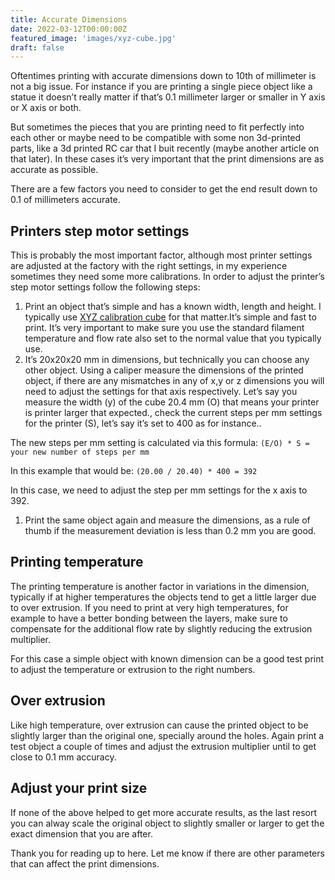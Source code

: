 ```yaml
---
title: Accurate Dimensions
date: 2022-03-12T00:00:00Z
featured_image: 'images/xyz-cube.jpg'
draft: false
---
```


Oftentimes printing with accurate dimensions down to 10th of millimeter is not a big issue. For instance if you are printing a single piece object like a statue it doesn’t really matter if that’s 0.1 millimeter larger or smaller in Y axis or X axis or both.

But sometimes the pieces that you are printing need to fit perfectly into each other or maybe need to be compatible with some non 3d-printed parts, like a 3d printed RC car that I buit recently (maybe another article on that later).  In these cases it’s very important that the print dimensions are as accurate as possible.

There are a few factors you need to consider to get the end result down to 0.1 of millimeters accurate.

## Printers step motor settings

This is probably the most important factor, although most printer settings are adjusted at the factory with the right settings, in my experience sometimes they need some more calibrations. In order to adjust the printer’s step motor settings follow the following steps:

1. Print an object that’s simple and has a known width, length and height. I typically use [XYZ calibration cube](https://www.thingiverse.com/thing:1278865) for that matter.It’s simple and fast to print. It’s very important to make sure you use the standard filament temperature and flow rate also set to the normal value that you typically use.
1. It’s 20x20x20 mm in dimensions, but technically you can choose any other object.
Using a caliper measure the dimensions of the printed object, if there are any mismatches in any of x,y or z dimensions you will need to adjust the settings for that axis respectively. 
Let’s say you measure the width (y) of the cube 20.4 mm (O) that means your printer is printer larger that expected., check the current steps per mm settings for the printer (S), let’s say it’s set to 400 as for instance.. 

The new steps per mm setting is calculated via this formula: 
`(E/O) * S = your new number of steps per mm`

In this example that would be: `(20.00 / 20.40) * 400 = 392`

In this case, we need to adjust the step per mm settings for the x axis to 392.

1. Print the same object again and measure the dimensions, as a rule of thumb if the measurement deviation is less than 0.2 mm you are good. 

## Printing temperature

The printing temperature is another factor in variations in the dimension, typically if at higher temperatures the objects tend to get a little larger due to over extrusion. If you need to print at very high temperatures, for example to have a better bonding between the layers, make sure to compensate for the additional flow rate by slightly reducing the extrusion multiplier.

For this case a simple object with known dimension can be a good test print to adjust the temperature or extrusion to the right numbers.

## Over extrusion

Like high temperature, over extrusion can cause the printed object to be slightly larger than the original one, specially around the holes. Again print a test object a couple of times and adjust the extrusion multiplier until to get close to 0.1 mm accuracy.

## Adjust your print size

If none of the above helped to get more accurate results, as the last resort you can alway scale the original object to slightly smaller or larger to get the exact dimension that you are after.

Thank you for reading up to here. Let me know if there are other parameters that can affect the print dimensions.


